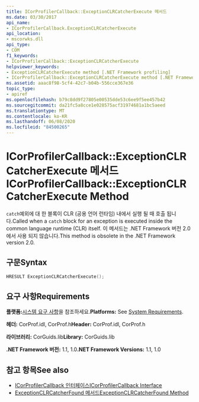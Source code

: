 ```yaml
---
title: ICorProfilerCallback::ExceptionCLRCatcherExecute 메서드
ms.date: 03/30/2017
api_name:
- ICorProfilerCallback.ExceptionCLRCatcherExecute
api_location:
- mscorwks.dll
api_type:
- COM
f1_keywords:
- ICorProfilerCallback::ExceptionCLRCatcherExecute
helpviewer_keywords:
- ExceptionCLRCatcherExecute method [.NET Framework profiling]
- ICorProfilerCallback::ExceptionCLRCatcherExecute method [.NET Framework profiling]
ms.assetid: aaac8f98-5cf4-42c7-b04b-556cce367e36
topic_type:
- apiref
ms.openlocfilehash: b79c8dd9f27805e00535dde53c6ee9f5ee457b42
ms.sourcegitcommit: da21fc5a8cce1e028575acf31974681a1bc5aeed
ms.translationtype: MT
ms.contentlocale: ko-KR
ms.lasthandoff: 06/08/2020
ms.locfileid: "84500265"
---
```

# <a name="icorprofilercallbackexceptionclrcatcherexecute-method"></a><span data-ttu-id="4462a-102">ICorProfilerCallback::ExceptionCLRCatcherExecute 메서드</span><span class="sxs-lookup"><span data-stu-id="4462a-102">ICorProfilerCallback::ExceptionCLRCatcherExecute Method</span></span>
<span data-ttu-id="4462a-103">`catch`예외에 대 한 블록이 CLR (공용 언어 런타임) 내에서 실행 될 때 호출 됩니다.</span><span class="sxs-lookup"><span data-stu-id="4462a-103">Called when a `catch` block for an exception is executed inside the common language runtime (CLR) itself.</span></span> <span data-ttu-id="4462a-104">이 메서드는 .NET Framework 버전 2.0에서 사용 되지 않습니다.</span><span class="sxs-lookup"><span data-stu-id="4462a-104">This method is obsolete in the .NET Framework version 2.0.</span></span>  
  
## <a name="syntax"></a><span data-ttu-id="4462a-105">구문</span><span class="sxs-lookup"><span data-stu-id="4462a-105">Syntax</span></span>  
  
```cpp  
HRESULT ExceptionCLRCatcherExecute();  
```  
  
## <a name="requirements"></a><span data-ttu-id="4462a-106">요구 사항</span><span class="sxs-lookup"><span data-stu-id="4462a-106">Requirements</span></span>  
 <span data-ttu-id="4462a-107">**플랫폼:**[시스템 요구 사항](../../get-started/system-requirements.md)을 참조하세요.</span><span class="sxs-lookup"><span data-stu-id="4462a-107">**Platforms:** See [System Requirements](../../get-started/system-requirements.md).</span></span>  
  
 <span data-ttu-id="4462a-108">**헤더:** CorProf.idl, CorProf.h</span><span class="sxs-lookup"><span data-stu-id="4462a-108">**Header:** CorProf.idl, CorProf.h</span></span>  
  
 <span data-ttu-id="4462a-109">**라이브러리:** CorGuids.lib</span><span class="sxs-lookup"><span data-stu-id="4462a-109">**Library:** CorGuids.lib</span></span>  
  
 <span data-ttu-id="4462a-110">**.NET Framework 버전:** 1.1, 1.0</span><span class="sxs-lookup"><span data-stu-id="4462a-110">**.NET Framework Versions:** 1.1, 1.0</span></span>  
  
## <a name="see-also"></a><span data-ttu-id="4462a-111">참고 항목</span><span class="sxs-lookup"><span data-stu-id="4462a-111">See also</span></span>

- [<span data-ttu-id="4462a-112">ICorProfilerCallback 인터페이스</span><span class="sxs-lookup"><span data-stu-id="4462a-112">ICorProfilerCallback Interface</span></span>](icorprofilercallback-interface.md)
- [<span data-ttu-id="4462a-113">ExceptionCLRCatcherFound 메서드</span><span class="sxs-lookup"><span data-stu-id="4462a-113">ExceptionCLRCatcherFound Method</span></span>](icorprofilercallback-exceptionclrcatcherfound-method.md)
